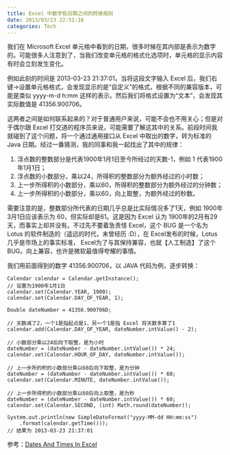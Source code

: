 ```yaml
---
title: Excel 中数字和日期之间的转换规则 
date: 2013/03/23 22:51:18
categories: Tech
---
```

我们在 Microsoft Excel 单元格中看到的日期，很多时候在其内部是表示为数字的。可能很多人注意到了，当我们改变单元格的格式化选项时，单元格的显示内容有时会立刻发生变化。

例如此刻的时间是 2013-03-23 21:37:01，当将这段文字输入 Excel 后，我们右键->设置单元格格式，会发现显示的是“自定义”的格式，根据不同的兼容版本，可能是类似 yyyy-m-d h:mm 这样的表示。然后我们将格式设置为“文本”，会发现其实际数值是 41356.900706。

这两者之间是如何联系起来的？对于普通用户来说，可能不会也不用关心；但是对于偶尔跟 Excel 打交道的程序员来说，可能需要了解这其中的关系。前段时间我就碰到了这个问题，将一个通过通用接口从 Excel 中取出的数字，转为标准的 Java 日期。经过一番猜测，我的同事和我一起找出了其中的规律：

1. 浮点数的整数部分是代表1900年1月1日至今所经过的天数-1，例如 1 代表1900年1月1日；
2. 浮点数的小数部分，乘以24，所得积的整数部分为额外经过的小时数；
3. 上一步所得积的小数部分，乘以60，所得积的整数部分为额外经过的分钟数；
4. 上一步所得积的小数部分，乘以60，向上取整，为额外经过的秒数。

需要注意的是，整数部分所代表的日期几乎总是比实际情况多了1天，例如 1900年3月1日应该表示为 60，但实际却是61。这是因为 Excel 认为 1900年的2月有29天，而事实上却并没有。不过先不要着急责怪 Excel，这个 BUG 是一个名为 Lotus 的软件制造的（遥远的时代，未曾经历 :D），在 Excel发布的时候，Lotus 几乎是市场上的事实标准， Excel为了与其保持兼容，也就【人工制造】了这个 BUG。向上兼容，也许是微软最值得夸耀的事情。

我们用前面得到的数字 41356.900706，以 JAVA 代码为例，逐步转换：

    Calendar calendar = Calendar.getInstance();
    // 设置为1900年1月1日
    calendar.set(Calendar.YEAR, 1900);
    calendar.set(Calendar.DAY_OF_YEAR, 1);

    Double dateNumber = 41356.900706D;

    // 天数减了2，一个1是指起点是1，另一个1是指 Excel 将天数多算了1
    calendar.add(Calendar.DAY_OF_YEAR, dateNumber.intValue() - 2);

    // 小数部分乘以24后向下取整，是为小时
    dateNumber = (dateNumber - dateNumber.intValue()) * 24;
    calendar.set(Calendar.HOUR_OF_DAY, dateNumber.intValue());

    // 上一步所的积的小数部分乘以60后向下取整，是为分钟
    dateNumber = (dateNumber - dateNumber.intValue()) * 60;
    calendar.set(Calendar.MINUTE, dateNumber.intValue());

    // 上一步所得积的小数部分乘以60后向上取整，是为秒
    dateNumber = (dateNumber - dateNumber.intValue()) * 60;
    calendar.set(Calendar.SECOND, (int) Math.round(dateNumber));

    System.out.println(new SimpleDateFormat("yyyy-MM-dd HH:mm:ss")
        .format(calendar.getTime()));
    // 结果为 2013-03-23 21:37:01

参考：[Dates And Times In Excel](http://www.cpearson.com/excel/datetime.htm)

